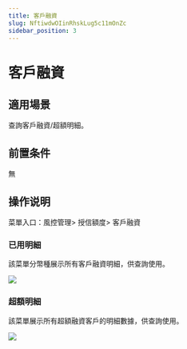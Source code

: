 ```yaml
---
title: 客戶融資
slug: NftiwdwOIinRhskLug5c11mOnZc
sidebar_position: 3
---
```



# 客戶融資

## 適用場景

查詢客戶融資/超額明細。

## 前置条件

無

## 操作说明

菜單入口：風控管理&gt; 授信額度&gt; 客戶融資

### 已用明細

該菜單分幣種展示所有客戶融資明細，供查詢使用。

<img src="/assets/GCxgbnVV3o7DiFxRqtactxVNnBe.png" src-width="3174" src-height="1136" align="center"/>

### 超額明細

該菜單展示所有超額融資客戶的明細數據，供查詢使用。

<img src="/assets/NP0XbvEHEoYh18xLjPLcUCGJnBd.png" src-width="3174" src-height="1256" align="center"/>

